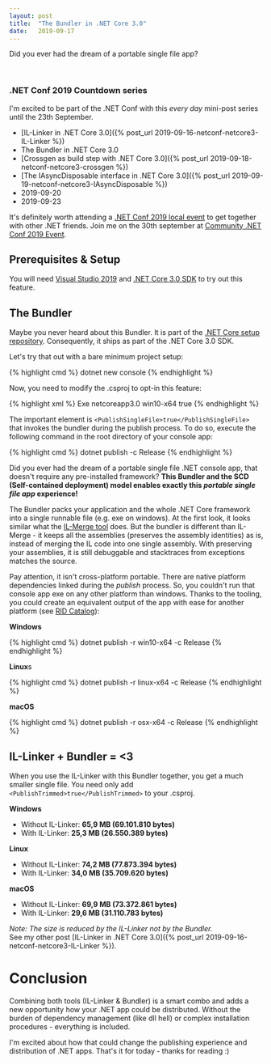 ```yaml
---
layout: post
title:  "The Bundler in .NET Core 3.0"
date:   2019-09-17
---
```


<p class="intro">
    <span class="dropcap">D</span>id you ever had the dream of a portable single file app?
</p>

<br/>

### .NET Conf 2019 Countdown series

I'm excited to be part of the .NET Conf with this *every day* mini-post series until the 23th September.

* [IL-Linker in .NET Core 3.0]({% post_url 2019-09-16-netconf-netcore3-IL-Linker %})
* The Bundler in .NET Core 3.0
* [Crossgen as build step with .NET Core 3.0]({% post_url 2019-09-18-netconf-netcore3-crossgen %})
* [The IAsyncDisposable interface in .NET Core 3.0]({% post_url 2019-09-19-netconf-netcore3-IAsyncDisposable %})
* 2019-09-20
* 2019-09-23

It's definitely worth attending a [.NET Conf 2019 local event](https://www.dotnetconf.net/local-events) to get together with other .NET friends.
Join me on the 30th september at [Community .NET Conf 2019 Event](https://www.meetup.com/de-DE/Basel-NET-User-Group/events/264124718/).

## Prerequisites & Setup

You will need [Visual Studio 2019](https://visualstudio.microsoft.com/vs/preview/) and [.NET Core 3.0 SDK](https://dotnet.microsoft.com/download/dotnet-core/3.0) to try out this feature.

## The Bundler

Maybe you never heard about this Bundler. It is part of the [.NET Core setup repository](https://github.com/dotnet/core-setup/tree/master/src/managed/Microsoft.NET.HostModel/Bundle). Consequently, it ships as part of the .NET Core 3.0 SDK.

Let's try that out with a bare minimum project setup:

{% highlight cmd %}
    dotnet new console
{% endhighlight %}

Now, you need to modify the .csproj to opt-in this feature:

{% highlight xml %}
<Project Sdk="Microsoft.NET.Sdk">
  <PropertyGroup>
    <OutputType>Exe</OutputType>
    <TargetFramework>netcoreapp3.0</TargetFramework>
    <RuntimeIdentifier>win10-x64</RuntimeIdentifier>
    <PublishSingleFile>true</PublishSingleFile>
  </PropertyGroup>
</Project>
{% endhighlight %}

The important element is `<PublishSingleFile>true</PublishSingleFile>` that invokes the bundler during the publish process.
To do so, execute the following command in the root directory of your console app:

{% highlight cmd %}
    dotnet publish -c Release
{% endhighlight %}

Did you ever had the dream of a portable single file .NET console app, that doesn't require any pre-installed framework?
**This Bundler and the SCD (Self-contained deployment) model enables exactly this *portable single file app* experience!**

The Bundler packs your application and the whole .NET Core framework into a single runnable file (e.g. exe on windows).
At the first look, it looks similar what the [IL-Merge tool](https://github.com/dotnet/ILMerge) does.
But the bundler is different than IL-Merge - it keeps all the assemblies (preserves the assembly identities) as is, instead of merging the IL code into one single assembly. With preserving your assemblies, it is still debuggable and stacktraces from exceptions matches the source. 

Pay attention, it isn't cross-platform portable. There are native platform dependencies linked during the *publish* process. 
So, you couldn't run that console app exe on any other platform than windows.
Thanks to the tooling, you could create an equivalent output of the app with ease for another platform (see [RID Catalog](https://docs.microsoft.com/en-us/dotnet/core/rid-catalog)):

**Windows**

{% highlight cmd %}
    dotnet publish -r win10-x64 -c Release
{% endhighlight %}

**Linux**s

{% highlight cmd %}
    dotnet publish -r linux-x64 -c Release
{% endhighlight %}

**macOS**

{% highlight cmd %}
    dotnet publish -r osx-x64 -c Release
{% endhighlight %}

## IL-Linker + Bundler = <3

When you use the IL-Linker with this Bundler together, you get a much smaller single file.
You need only add `<PublishTrimmed>true</PublishTrimmed>` to your .csproj.

**Windows**

* Without IL-Linker: **65,9 MB (69.101.810 bytes)**
* With IL-Linker: **25,3 MB (26.550.389 bytes)**

**Linux**

* Without IL-Linker: **74,2 MB (77.873.394 bytes)**
* With IL-Linker: **34,0 MB (35.709.620 bytes)**

**macOS**

* Without IL-Linker: **69,9 MB (73.372.861 bytes)**
* With IL-Linker: **29,6 MB (31.110.783 bytes)**

*Note: The size is reduced by the IL-Linker not by the Bundler.* <br/>
See my other post [IL-Linker in .NET Core 3.0]({% post_url 2019-09-16-netconf-netcore3-IL-Linker %}).

# Conclusion

Combining both tools (IL-Linker & Bundler) is a smart combo and adds a new opportunity how your .NET app could be distributed.
Without the burden of dependency management (like dll hell) or complex installation procedures - everything is included.

I'm excited about how that could change the publishing experience and distribution of .NET apps.
That's it for today - thanks for reading :)
